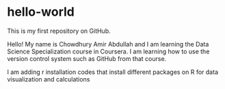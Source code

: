 # hello-world
This is my first repository on GitHub.

Hello! My name is Chowdhury Amir Abdullah and I am learning the Data Science Specialization course in Coursera. I am learning how to use the version control system such as GitHub from that course. 

I am adding r installation codes that install different packages on R for data visualization and calculations
